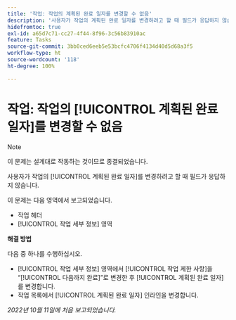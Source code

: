 ```yaml
---
title: '작업: 작업의 계획된 완료 일자를 변경할 수 없음'
description: '사용자가 작업의 계획된 완료 일자를 변경하려고 할 때 필드가 응답하지 않습니다. '
hidefromtoc: true
exl-id: a65d7c71-cc27-4f44-8f96-3c56b83910ac
feature: Tasks
source-git-commit: 3bb0ced6eeb5e53bcfc4706f4134d40d5d68a3f5
workflow-type: ht
source-wordcount: '118'
ht-degree: 100%

---
```


# 작업: 작업의 [!UICONTROL 계획된 완료 일자]를 변경할 수 없음

>[!NOTE]
>
>이 문제는 설계대로 작동하는 것이므로 종결되었습니다.

사용자가 작업의 [!UICONTROL 계획된 완료 일자]를 변경하려고 할 때 필드가 응답하지 않습니다.

이 문제는 다음 영역에서 보고되었습니다.

* 작업 헤더
* [!UICONTROL 작업 세부 정보] 영역

**해결 방법**

다음 중 하나를 수행하십시오.

* [!UICONTROL 작업 세부 정보] 영역에서 [!UICONTROL 작업 제한 사항]을 “[!UICONTROL 다음까지 완료]”로 변경한 후 [!UICONTROL 계획된 완료 일자]를 변경합니다.
* 작업 목록에서 [!UICONTROL 계획된 완료 일자] 인라인을 변경합니다.

_2022년 10월 11일에 처음 보고되었습니다._
